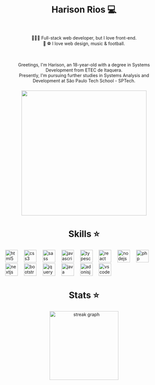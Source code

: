 <h1 align="center">Harison Rios 💻</h1>

###

<br clear="both">

<p align="center"></>👨🏻‍💻 Full-stack web developer, but I love front-end.<br>🎵 ⚽  I love web design, music & football.</p>

<br clear="both">

<p align="center">Greetings, I'm Harison, an 18-year-old with a degree in Systems Development from ETEC de Itaquera.<br>Presently, I'm pursuing further studies in Systems Analysis and Development at São Paulo Tech School - SPTech.</p>

###

<div align="center">
  <img height="400" src="https://i.pinimg.com/originals/0b/5c/c0/0b5cc024841accd9a31a7b2daeb0e57b.gif"  />
</div>

###

<h1 align="center">Skills ⭐</h1>

###

<div align="left">
  <img src="https://cdn.jsdelivr.net/gh/devicons/devicon/icons/html5/html5-original.svg" height="40" alt="html5 logo"  />
  <img width="12" />
  <img src="https://cdn.jsdelivr.net/gh/devicons/devicon/icons/css3/css3-original.svg" height="40" alt="css3 logo"  />
  <img width="12" />
  <img src="https://cdn.jsdelivr.net/gh/devicons/devicon/icons/sass/sass-original.svg" height="40" alt="sass logo"  />
  <img width="12" />
  <img src="https://cdn.jsdelivr.net/gh/devicons/devicon/icons/javascript/javascript-original.svg" height="40" alt="javascript logo"  />
  <img width="12" />
  <img src="https://cdn.jsdelivr.net/gh/devicons/devicon/icons/typescript/typescript-original.svg" height="40" alt="typescript logo"  />
  <img width="12" />
  <img src="https://cdn.jsdelivr.net/gh/devicons/devicon/icons/react/react-original.svg" height="40" alt="react logo"  />
  <img width="12" />
  <img src="https://cdn.jsdelivr.net/gh/devicons/devicon/icons/nodejs/nodejs-original.svg" height="40" alt="nodejs logo"  />
  <img width="12" />
  <img src="https://cdn.jsdelivr.net/gh/devicons/devicon/icons/php/php-original.svg" height="40" alt="php logo"  />
  <img width="12" />
  <img src="https://cdn.jsdelivr.net/gh/devicons/devicon/icons/nextjs/nextjs-original.svg" height="40" alt="nextjs logo"  />
  <img width="12" />
  <img src="https://cdn.jsdelivr.net/gh/devicons/devicon/icons/bootstrap/bootstrap-original.svg" height="40" alt="bootstrap logo"  />
  <img width="12" />
  <img src="https://cdn.jsdelivr.net/gh/devicons/devicon/icons/jquery/jquery-original.svg" height="40" alt="jquery logo"  />
  <img width="12" />
  <img src="https://cdn.jsdelivr.net/gh/devicons/devicon/icons/java/java-original.svg" height="40" alt="java logo"  />
  <img width="12" />
  <img src="https://cdn.jsdelivr.net/gh/devicons/devicon/icons/adonisjs/adonisjs-original.svg" height="40" alt="adonisjs logo"  />
  <img width="12" />
  <img src="https://cdn.jsdelivr.net/gh/devicons/devicon/icons/vscode/vscode-original.svg" height="40" alt="vscode logo"  />
</div>

###

<h1 align="center"> Stats ⭐</h1>

###


<div align="center">
  <img src="https://streak-stats.demolab.com/?user=harisonrios&locale=pt&mode=daily&theme=dark&hide_border=false&border_radius=10&order=5" height="220" alt="streak graph"  />
</div>


###


